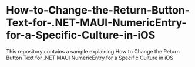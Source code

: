 # How-to-Change-the-Return-Button-Text-for-.NET-MAUI-NumericEntry-for-a-Specific-Culture-in-iOS
This repository contains a sample explaining How to Change the Return Button Text for .NET MAUI NumericEntry for a Specific Culture in iOS 
